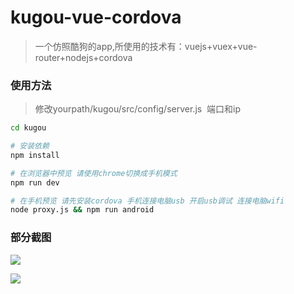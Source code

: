 # kugou-vue-cordova

> 一个仿照酷狗的app,所使用的技术有：vuejs+vuex+vue-router+nodejs+cordova

### 使用方法

> 修改yourpath/kugou/src/config/server.js  端口和ip

``` bash
cd kugou

# 安装依赖
npm install

# 在浏览器中预览 请使用chrome切换成手机模式
npm run dev

# 在手机预览 请先安装cordova 手机连接电脑usb 开启usb调试 连接电脑wifi
node proxy.js && npm run android
```

### 部分截图

![](https://github.com/linrui1994/kugou-vue-cordova/blob/master/screenshot/1.jpg)

![](https://github.com/linrui1994/kugou-vue-cordova/blob/master/screenshot/2.jpg)